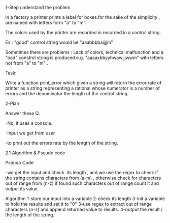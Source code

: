 







1-Step understand the problem



In a factory a printer prints a label for boxes.for the sake of the simplicity , are named with letters form "a" to "m".



The colors used by the printer are recorded in recorded in a control string.

Ex : "good" control string would be "aaabbbbaijjjm"

Sometimes there are problems : Lack of colors, technical malfunction and a "bad" constrol string is produced e.g. "aaaaxbbyyhwawijjwwm" with letters not from "a" to "m" .



Task:



Write a function print_error which given a string will return the error rate of printer as a string representing a rational whose numerator is a number of errors and the denominator the length of the control string.



2-Plan 

Answer these Q.

-No, it uses a console.

-Input we get from user

-to print out the errors rate by the length of the string.





2.1 Algorithm & Pseudo code



Pseudo Code

-we get the input and check  its length , and we use the regex to check if the string contains characters from (a-m) , otherwise check for characters out of range from (n-z) if found such characters out of range count it and output its value.



Algorithm
1-store our input into a variable
2-check its length
3-init a variable to hold the results and set it to "0"
3-use regex to extract out of range characters (n-z) and append returned value to results.
4-output the result / the length of the string.
























